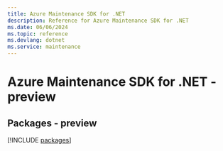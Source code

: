 ```yaml
---
title: Azure Maintenance SDK for .NET
description: Reference for Azure Maintenance SDK for .NET
ms.date: 06/06/2024
ms.topic: reference
ms.devlang: dotnet
ms.service: maintenance
---
```

# Azure Maintenance SDK for .NET - preview
## Packages - preview
[!INCLUDE [packages](maintenance-index.md)]